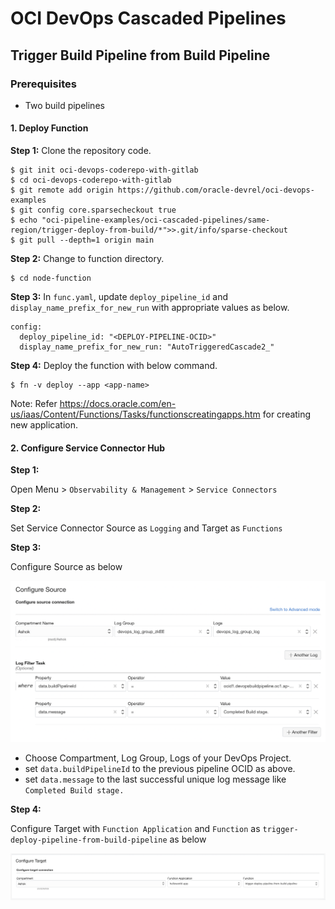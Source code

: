 # OCI DevOps Cascaded Pipelines

## Trigger Build Pipeline from Build Pipeline

### Prerequisites
* Two build pipelines

#### 1. Deploy Function
**Step 1:**
Clone the repository code.
```
$ git init oci-devops-coderepo-with-gitlab
$ cd oci-devops-coderepo-with-gitlab
$ git remote add origin https://github.com/oracle-devrel/oci-devops-examples
$ git config core.sparsecheckout true
$ echo "oci-pipeline-examples/oci-cascaded-pipelines/same-region/trigger-deploy-from-build/*">>.git/info/sparse-checkout
$ git pull --depth=1 origin main
```

**Step 2:**
Change to function directory.
```
$ cd node-function
```

**Step 3:**
In `func.yaml`, update `deploy_pipeline_id` and `display_name_prefix_for_new_run` with appropriate values as below.

```
config:
  deploy_pipeline_id: "<DEPLOY-PIPELINE-OCID>"
  display_name_prefix_for_new_run: "AutoTriggeredCascade2_"
```

**Step 4:**
Deploy the function with below command.
```
$ fn -v deploy --app <app-name>
```
Note: Refer https://docs.oracle.com/en-us/iaas/Content/Functions/Tasks/functionscreatingapps.htm for creating new application.

#### 2. Configure Service Connector Hub
**Step 1:**

Open Menu > `Observability & Management` > `Service Connectors`

**Step 2:**

Set Service Connector Source as `Logging` and Target as `Functions`

**Step 3:**

Configure Source as below

![Service Connector Source Config](images/service-connector-source-config.png)

* Choose Compartment, Log Group, Logs of your DevOps Project.
* set `data.buildPipelineId` to the previous pipeline OCID as above.
* set `data.message` to the last successful unique log message like `Completed Build stage.`

**Step 4:**

Configure Target with `Function Application` and `Function` as `trigger-deploy-pipeline-from-build-pipeline` as below

![Service Connector Target Config](images/service-connector-target-config.png)


